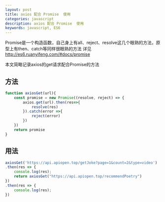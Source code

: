 ```yaml
---
layout: post
title: axios 配合 Promise  使用
categories: javascript
description: axios 配合 Promise  使用
keywords: javascript, ES6
---
```



Promise是一个构造函数，自己身上有all、reject、resolve这几个眼熟的方法，原型上有then、catch等同样很眼熟的方法
详见 <http://es6.ruanyifeng.com/#docs/promise>

本文简略记录axios的get请求配合Promise的方法

## 方法
```javascript
function axiosGet(url){
    const promise = new Promise((resolve, reject) => {
        axios.get(url).then(res=>{
            resolve(res)
        }).catch(error =>{
            reject(error)
        })
    })
    return promise
}
```
## 用法

```javascript
axiosGet('https://api.apiopen.top/getJoke?page=1&count=2&type=video')
.then(res => {
    console.log(res);
    return axiosGet("https://api.apiopen.top/recommendPoetry")
})
.then(res => {
    console.log(res);
})
```

